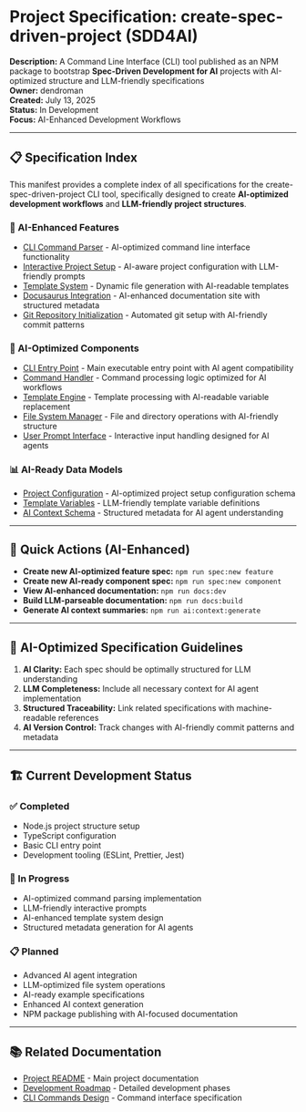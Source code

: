 # Project Specification: create-spec-driven-project (SDD4AI)

**Description:** A Command Line Interface (CLI) tool published as an NPM package to bootstrap **Spec-Driven Development for AI** projects with AI-optimized structure and LLM-friendly specifications  
**Owner:** dendroman  
**Created:** July 13, 2025  
**Status:** In Development  
**Focus:** AI-Enhanced Development Workflows  

---

## 📋 Specification Index

This manifest provides a complete index of all specifications for the create-spec-driven-project CLI tool, specifically designed to create **AI-optimized development workflows** and **LLM-friendly project structures**.

### 🎯 AI-Enhanced Features
- [CLI Command Parser](./features/cli-command-parser.md) - AI-optimized command line interface functionality
- [Interactive Project Setup](./features/interactive-project-setup.md) - AI-aware project configuration with LLM-friendly prompts
- [Template System](./features/template-system.md) - Dynamic file generation with AI-readable templates
- [Docusaurus Integration](./features/docusaurus-integration.md) - AI-enhanced documentation site with structured metadata
- [Git Repository Initialization](./features/git-repo-init.md) - Automated git setup with AI-friendly commit patterns

### 🧩 AI-Optimized Components  
- [CLI Entry Point](./components/cli-entry-point.md) - Main executable entry point with AI agent compatibility
- [Command Handler](./components/command-handler.md) - Command processing logic optimized for AI workflows
- [Template Engine](./components/template-engine.md) - Template processing with AI-readable variable replacement
- [File System Manager](./components/file-system-manager.md) - File and directory operations with AI-friendly structure
- [User Prompt Interface](./components/user-prompt-interface.md) - Interactive input handling designed for AI agents

### 📊 AI-Ready Data Models
- [Project Configuration](./components/project-configuration.md) - AI-optimized project setup configuration schema
- [Template Variables](./components/template-variables.md) - LLM-friendly template variable definitions
- [AI Context Schema](./components/ai-context-schema.md) - Structured metadata for AI agent understanding

---

## 🚀 Quick Actions (AI-Enhanced)

- **Create new AI-optimized feature spec:** `npm run spec:new feature`
- **Create new AI-ready component spec:** `npm run spec:new component`
- **View AI-enhanced documentation:** `npm run docs:dev`
- **Build LLM-parseable documentation:** `npm run docs:build`
- **Generate AI context summaries:** `npm run ai:context:generate`

---

## 📖 AI-Optimized Specification Guidelines

1. **AI Clarity:** Each spec should be optimally structured for LLM understanding
2. **LLM Completeness:** Include all necessary context for AI agent implementation
3. **Structured Traceability:** Link related specifications with machine-readable references
4. **AI Version Control:** Track changes with AI-friendly commit patterns and metadata

---

## 🏗️ Current Development Status

### ✅ Completed
- Node.js project structure setup
- TypeScript configuration
- Basic CLI entry point
- Development tooling (ESLint, Prettier, Jest)

### 🚧 In Progress
- AI-optimized command parsing implementation
- LLM-friendly interactive prompts
- AI-enhanced template system design
- Structured metadata generation for AI agents

### 📋 Planned
- Advanced AI agent integration
- LLM-optimized file system operations
- AI-ready example specifications
- Enhanced AI context generation
- NPM package publishing with AI-focused documentation

---

## 📚 Related Documentation

- [Project README](../README.md) - Main project documentation
- [Development Roadmap](../README.md#-development-roadmap) - Detailed development phases
- [CLI Commands Design](../README.md#-cli-commands-design) - Command interface specification

